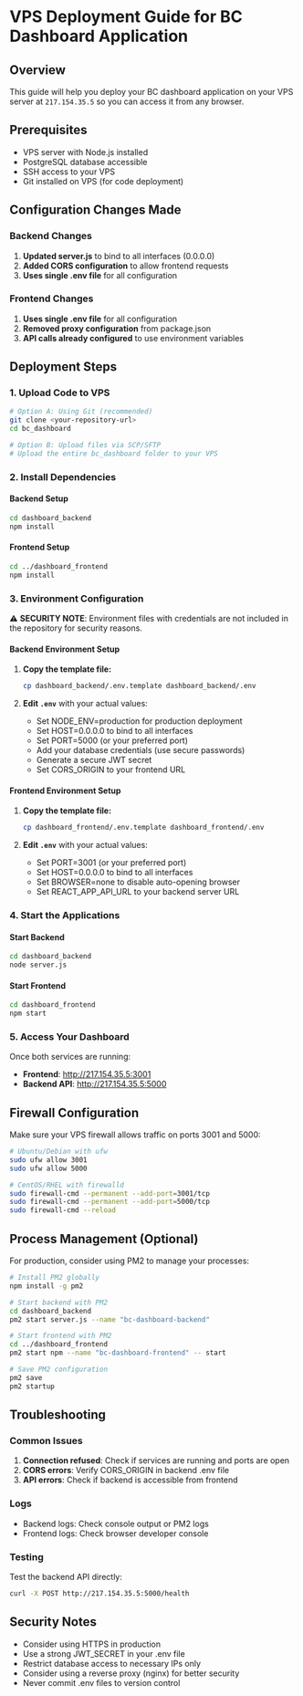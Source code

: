 # VPS Deployment Guide for BC Dashboard Application

## Overview
This guide will help you deploy your BC dashboard application on your VPS server at `217.154.35.5` so you can access it from any browser.

## Prerequisites
- VPS server with Node.js installed
- PostgreSQL database accessible
- SSH access to your VPS
- Git installed on VPS (for code deployment)

## Configuration Changes Made

### Backend Changes
1. **Updated server.js** to bind to all interfaces (0.0.0.0)
2. **Added CORS configuration** to allow frontend requests
3. **Uses single .env file** for all configuration

### Frontend Changes
1. **Uses single .env file** for all configuration
2. **Removed proxy configuration** from package.json
3. **API calls already configured** to use environment variables

## Deployment Steps

### 1. Upload Code to VPS
```bash
# Option A: Using Git (recommended)
git clone <your-repository-url>
cd bc_dashboard

# Option B: Upload files via SCP/SFTP
# Upload the entire bc_dashboard folder to your VPS
```

### 2. Install Dependencies

#### Backend Setup
```bash
cd dashboard_backend
npm install
```

#### Frontend Setup
```bash
cd ../dashboard_frontend
npm install
```

### 3. Environment Configuration

⚠️ **SECURITY NOTE**: Environment files with credentials are not included in the repository for security reasons.

#### Backend Environment Setup
1. **Copy the template file:**
   ```bash
   cp dashboard_backend/.env.template dashboard_backend/.env
   ```

2. **Edit `.env`** with your actual values:
   - Set NODE_ENV=production for production deployment
   - Set HOST=0.0.0.0 to bind to all interfaces
   - Set PORT=5000 (or your preferred port)
   - Add your database credentials (use secure passwords)
   - Generate a secure JWT secret
   - Set CORS_ORIGIN to your frontend URL

#### Frontend Environment Setup
1. **Copy the template file:**
   ```bash
   cp dashboard_frontend/.env.template dashboard_frontend/.env
   ```

2. **Edit `.env`** with your actual values:
   - Set PORT=3001 (or your preferred port)
   - Set HOST=0.0.0.0 to bind to all interfaces
   - Set BROWSER=none to disable auto-opening browser
   - Set REACT_APP_API_URL to your backend server URL

### 4. Start the Applications

#### Start Backend
```bash
cd dashboard_backend
node server.js
```

#### Start Frontend
```bash
cd dashboard_frontend
npm start
```

### 5. Access Your Dashboard
Once both services are running:
- **Frontend**: http://217.154.35.5:3001
- **Backend API**: http://217.154.35.5:5000

## Firewall Configuration
Make sure your VPS firewall allows traffic on ports 3001 and 5000:

```bash
# Ubuntu/Debian with ufw
sudo ufw allow 3001
sudo ufw allow 5000

# CentOS/RHEL with firewalld
sudo firewall-cmd --permanent --add-port=3001/tcp
sudo firewall-cmd --permanent --add-port=5000/tcp
sudo firewall-cmd --reload
```

## Process Management (Optional)
For production, consider using PM2 to manage your processes:

```bash
# Install PM2 globally
npm install -g pm2

# Start backend with PM2
cd dashboard_backend
pm2 start server.js --name "bc-dashboard-backend"

# Start frontend with PM2
cd ../dashboard_frontend
pm2 start npm --name "bc-dashboard-frontend" -- start

# Save PM2 configuration
pm2 save
pm2 startup
```

## Troubleshooting

### Common Issues
1. **Connection refused**: Check if services are running and ports are open
2. **CORS errors**: Verify CORS_ORIGIN in backend .env file
3. **API errors**: Check if backend is accessible from frontend

### Logs
- Backend logs: Check console output or PM2 logs
- Frontend logs: Check browser developer console

### Testing
Test the backend API directly:
```bash
curl -X POST http://217.154.35.5:5000/health
```

## Security Notes
- Consider using HTTPS in production
- Use a strong JWT_SECRET in your .env file
- Restrict database access to necessary IPs only
- Consider using a reverse proxy (nginx) for better security
- Never commit .env files to version control
